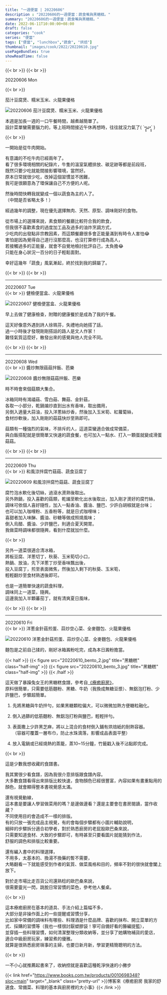 ```yaml
---
title: "一週便當 | 20220606"
description : "20220606的一週便當：蔬食嘴與黑糖糕。"
summary: "20220606的一週便當：蔬食嘴與黑糖糕。"
date: 2022-06-11T10:00:00+08:00
draft: false
categories: "cook"
series: "便當"
tags: ["便當", "lunchbox","蔬食", "烘焙"]
thumbnail: "images/cook/2022/20220610.jpg"
usePageBundles: true
showReadTime: false
---
```


{{< br >}}
{{< br >}}

<div class="border-item"><span>20220606 Mon</span></div>


{{< br >}}

茄汁豆腐煲、糯米玉米、火龍果優格

![20220606 茄汁豆腐煲、糯米玉米、火龍果優格](20220606_bento_1.jpg)

本週是加長一週的一口午餐時間，越煮越簡單了。
\
設計菜單蠻需要腦力的，等上班時間接近午休再想時，往往就沒力氣了( ´•̥̥̥ω•̥̥̥` )

{{< br >}}

一開始是從牛肉開始。

有意識的不吃牛肉已經兩年了。
\
看了很多環境相關的紀錄片，牛隻的溫室氣體排放、碳足跡等都是前段班，
\
既然只要少吃就能間接影響環境，當然好。
\
原本日常就很少吃，改掉這個習慣並不困難，
\
我可是很願意為了環保讓自己不方便的人呢。

然後時間快轉我就變成一個以蔬食為主的人了。
\
（中間是否省略太多！）

經過幾年的調整，現在優先選擇無肉、天然、原型、調味剛好的食物。

從市場上的選擇來說，素食類的餐廳比較符合我的飲食，
\
但我很不喜歡素食的過度加工品及過多的油炸烹調方式，
\
少吃肉的出發點非宗教因素，而這類餐廳很多會正能量滿到有時令人害怕😂
\
害怕是因為覺得自己道行沒那麼高，也沒打算修行成為高人，
\
若接觸過多的正能量，就會不自覺地檢討批評自己，太負擔😂
\
只能在身心狀況一百分的日子輕鬆面對。

幸好這幾年「蔬食」風氣漸起，終於找到我的歸屬了。

{{< br >}}
{{< br >}}

---

<div class="border-item"><span>20220607 Tue</span></div>
{{< br >}}
健檢便當盒、火龍果優格

![20220607 健檢便當盒、火龍果優格](20220607_bento_1.jpg)

早上去做了健康檢查，附贈的健康餐於是成為了我的午餐。

這天好像意外遇到詩人徐珮芬，失禮地向她搭了話，
\
過一小時後才發現剛剛搭話的路人是文人作家！
\
難怪氣質這麼好，散發出來的感覺與他人完全不同。

{{< br >}}
{{< br >}}

---

<div class="border-item"><span>20220608 Wed</span></div>
{{< br >}}
醬炒無限菇菇拌飯、芭樂

![20220608 醬炒無限菇菇拌飯、芭樂](20220608_bento_1.jpg)

時不時會來個菇類大集合。

冰箱同時有鴻禧菇、雪白菇、舞菇、金針菇，
\
各取一小部分，乾鍋煸炒直到出水有香味，取出備用，
\
另倒入適量大蒜油，投入洋蔥絲炒香，然後加入玉米筍、紅蘿蔔絲，
\
食材炒軟後，加入剛剛的菇菇快炒至熟即可。

菇類有一種強烈的氣味，不排斥的人，這道菜蠻適合做成常備菜，
\
與白飯搭配就是很簡單又快速的蔬食餐，也可加入一點水、打入一顆蛋就變成滑蛋菇菇。

{{< br >}}
{{< br >}}

---

<div class="border-item"><span>20220609 Thu</span></div>
{{< br >}}
和風涼拌腐竹菇菇、蔬食豆腐丁

![20220609 和風涼拌腐竹菇菇、蔬食豆腐丁](20220609_bento_1.jpg)

腐竹泡水軟化後切絲，過滾水燙熟後取出。
\
另外熱鍋，投入喜歡的菇類，乾煸至軟化出水後取出，加入剛才燙好的腐竹絲，
\
調味可依個人喜好隨性，加入一點香油、醬油、鹽巴、少許白胡椒就是台味；
\
也可以加入咖哩粉、五香粉等，就是日式咖哩味；
\
喜甜者加入味醂、醬油、砂糖等做成照燒風味；
\
倒入烏醋、醬油、少許鹽巴，則適合夏天開胃。
\
我做菜時調味都很隨興，看到什麼就加什麼。

{{< br >}}

另外一道菜很適合清冰箱，
\
將板豆腐、洋蔥切丁，秋葵、玉米筍切小口，
\
熱鍋、放油，先下洋蔥丁炒至香味飄出後，
\
投入豆腐丁，煎至表面微焦，然後加入剩下的秋葵、玉米筍，
\
輕輕翻炒至食材熟透後即可。

也是一道簡單快速的蔬食料理，
\
調味同上一道菜，隨興。
\
這邊我加入半顆蕃茄丁，就有清爽夏日風味，

{{< br >}}
{{< br >}}

---

<div class="border-item"><span>20220610 Fri</span></div>
{{< br >}}
洋蔥金針菇煎蛋、蒜炒空心菜、全麥麵包、火龍果優格

![20220610 洋蔥金針菇煎蛋、蒜炒空心菜、全麥麵包、火龍果優格](20220610_bento_1.jpg)

麵包是之前自己揉的，剛好冰箱澱粉吃完，成為本日澱粉擔當。

{{< half >}}
{{< figure src="20220610_bento_2.jpg" title="黑糖糕" class="half-img" >}}
{{< figure src="20220610_bento_3.jpg" title="黑糖糕" class="half-img" >}}
{{< /half >}}

這天做了暴躁兔女王的黑糖糕食譜，參考自[《療癒廚房》](https://www.books.com.tw/products/0010698348?sloc=main)，
\
原料很簡單，只需要低筋麵粉、黑糖、牛奶（我換成無糖豆漿）、無鋁泡打粉、少許鹽巴，步驟超簡單。

1. 先將黑糖與牛奶拌勻，如果黑糖顆粒偏大，可以微微加熱方便糖粒融化。

2. 倒入過篩的低筋麵粉、無鋁泡打粉與鹽巴，輕輕拌勻。

3. 表面撒上少許黑芝麻，將以上混合的食材倒入鋪有烘焙紙的耐熱容器。
\
（容器可覆蓋一層布巾，防止水珠滴落，影響成品表面平整）

4. 放入電鍋或已經燒熱的蒸籠，蒸10~15分鐘，竹籤戳入後不沾黏即完成。

{{< br >}}

這是少數我想收藏的食譜書。

我其實很少看食譜，因為我很介意排版跟食譜內容。
\
大多數食譜看得出來排版比較快速，食物顏色已經很豐富，內容如果有畫重點用的顏色，就會顯得整本書視覺感太滿。

還有視覺動線，
\
這本書是要讓人學習做菜用的嗎？是邊做邊看？還是主要會在書房閱讀，當作收藏？
\
不同使用目的會造成不一樣的排版。
\
有的只放一張完成品主視覺，有的會每個步驟都有小圖片輔助說明，
\
細碎的步驟拆分適合初學者，對於熟悉廚房的老屁股歐巴桑來說，
\
只需要知道食材、大致的步驟即可，有時甚至只要看圖片就能猜到作法，
\
舒服的調色和排版比較重要。

還有編入書中的料理選擇，
\
不用多，太基本的、換湯不換藥的暫不需要，
\
大略翻看一下就能感受到作者的氣質、做菜風格和目的，頻率不對的很快就會闔上放下。

對於走市場比走百貨公司還熟稔的歐巴桑來說，
\
很需要靈光一閃，跳脫日常習慣的菜色，參考他人餐桌。

{{< br >}}

這本療癒廚房在基本的道具、手法介紹上篇幅不多，
\
大部分是非操作面上的一些提醒或習慣分享，
\
比如家中常備的調味料有哪些、料理酒是什麼品牌、喜歡的抹布、開立菜單的方式、採購的習慣等（我也一樣很討厭塑膠袋！寧可自備好看的籐編提籃），
\
並穿插一些料理習慣，如何清潔整理分類收納等，並分享了她購物補貨的愛店，
\
適合中級廚房玩家，練習煮的優雅。
\
就算是很熟悉廚房瑣事的主婦，也要日新月新，學習更精簡聰明的方法。

{{< br >}}

一不小心就推薦起書來了，收納控就是喜歡這種乾淨快速的小撇步

{{< link href="https://www.books.com.tw/products/0010698348?sloc=main" target="_blank" class="pretty-url" >}}博客來《療癒廚房 我家的舒適食、常備菜、料理的基本與廚房裡的大小事》{{< /link >}}
